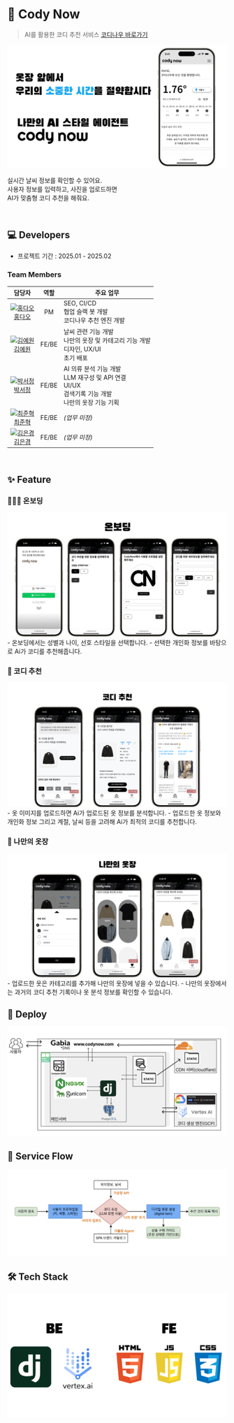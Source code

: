 # 👕 Cody Now
> AI를 활용한 코디 추천 서비스
> [코디나우 바로가기](https://www.codynow.com/)
<img src="static/images/readme/introduce-001.png" alt="소개">

실시간 날씨 정보를 확인할 수 있어요.<br>
사용자 정보를 입력하고, 사진을 업로드하면<br> 
AI가 맞춤형 코디 추천을 해줘요.

<br>

## 💻 Developers
* 프로젝트 기간 : 2025.01 - 2025.02

### Team Members

| 담당자 | 역할 | 주요 업무 |
| :----: | :--: | --------- |
| <a href="https://github.com/RRT3333"><img src="https://avatars.githubusercontent.com/RRT3333?v=4" alt="홍다오" width="140" height="140"></a><br>[홍다오](https://github.com/RRT3333) | PM | SEO, CI/CD<br>협업 슬랙 봇 개발<br>코디나우 추천 엔진 개발 |
| <a href="https://github.com/yeeeww"><img src="https://avatars.githubusercontent.com/yeeeww?v=4" alt="김예원" width="140" height="140"></a><br>[김예원](https://github.com/yeeeww) | FE/BE | 날씨 관련 기능 개발<br>나만의 옷장 및 카테고리 기능 개발<br>디자인, UX/UI<br>초기 배포 |
| <a href="https://github.com/Imggaggu"><img src="https://avatars.githubusercontent.com/Imggaggu?v=4" alt="박서정" width="140" height="140"></a><br>[박서정](https://github.com/Imggaggu) | FE/BE | AI 의류 분석 기능 개발<br>LLM 재구성 및 API 연결<br>UI/UX<br>검색기록 기능 개발<br>나만의 옷장 기능 기획 |
| <a href="https://github.com/junhkchoi"><img src="https://avatars.githubusercontent.com/junhkchoi?v=4" alt="최준혁" width="140" height="140"></a><br>[최준혁](https://github.com/junhkchoi) | FE/BE | *(업무 미정)* |
| <a href="https://github.com/eunkyoung529"><img src="https://avatars.githubusercontent.com/eunkyoung529?v=4" alt="김은경" width="140" height="140"></a><br>[김은경](https://github.com/eunkyoung529) | FE/BE | *(업무 미정)* |
<br>

## ✨ Feature

### 💁🏻‍♀️ 온보딩
<img src="static/images/readme/onboarding-001.png" alt="온보딩">
- 온보딩에서는 성별과 나이, 선호 스타일을 선택합니다.
- 선택한 개인화 정보를 바탕으로 Ai가 코디를 추천해줍니다.
<br>

### 👕 코디 추천
<img src="static/images/readme/codyrecommend-001.png" alt="코디추천">
- 옷 이미지를 업로드하면 Ai가 업로드된 옷 정보를 분석합니다.
- 업로드한 옷 정보와 개인화 정보 그리고 계절, 날씨 등을 고려해 Ai가 최적의 코디를 추천합니다.
<br>

### 🚪 나만의 옷장
<img src="static/images/readme/mycloset-001.png" alt="나만의 옷장">
- 업로드한 옷은 카테고리를 추가해 나만의 옷장에 넣을 수 있습니다.
- 나만의 옷장에서는 과거의 코디 추천 기록이나 옷 분석 정보를 확인할 수 있습니다.
<br>

## 🚀 Deploy 
<img src="static/images/readme/deploy.png" alt="배포">

<br>

## 🔀 Service Flow
<img src="static/images/readme/serviceflow.png" alt="서비스 플로우">

<br>

## 🛠️ Tech Stack
<img src="static/images/readme/techstack-001.png" alt="기술 스택">

<br>